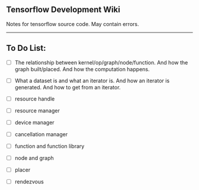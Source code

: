 ## Tensorflow Development Wiki

Notes for tensorflow source code.
May contain errors.

---

## To Do List:

- [ ] The relationship between kernel/op/graph/node/function.
And how the graph built/placed.
And how the computation happens.

- [ ] What a dataset is and what an iterator is.
And how an iterator is generated.
And how to get from an iterator.

- [ ] resource handle
- [ ] resource manager
- [ ] device manager
- [ ] cancellation manager
- [ ] function and function library
- [ ] node and graph
- [ ] placer
- [ ] rendezvous
